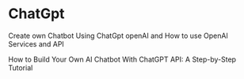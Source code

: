 # ChatGpt
Create own Chatbot Using ChatGpt openAI and How to use OpenAl Services and API

How to Build Your Own AI Chatbot With ChatGPT API: A Step-by-Step Tutorial

